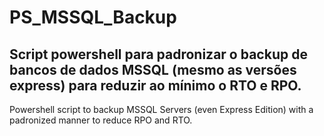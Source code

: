 # PS_MSSQL_Backup
## Script powershell para padronizar o backup de bancos de dados MSSQL (mesmo as versões express) para reduzir ao mínimo o RTO e RPO.



Powershell script to backup MSSQL Servers (even Express Edition) with a padronized manner to reduce RPO and RTO.
